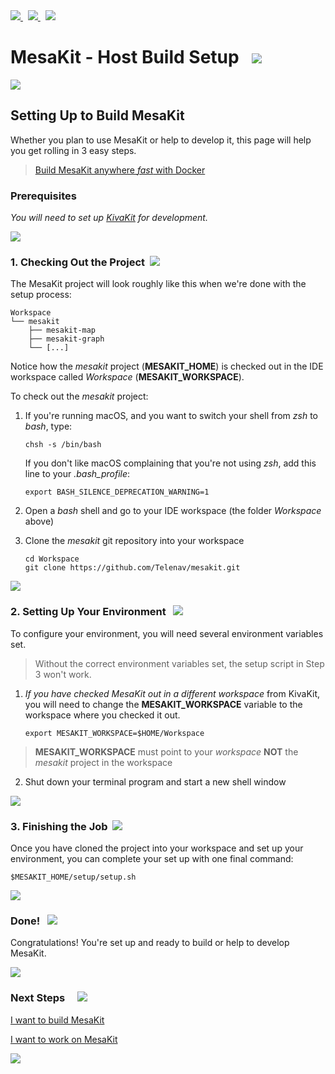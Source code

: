 <a href="https://github.com/Telenav/mesakit">
<img src="https://www.kivakit.org/images/github-32.png" srcset="https://www.kivakit.org/images/github-32-2x.png 2x"/>
</a>
&nbsp;
<a href="https://twitter.com/openmesakit">
<img src="https://www.kivakit.org/images/twitter-32.png" srcset="https://www.kivakit.org/images/twitter-32-2x.png 2x"/>
</a>
&nbsp;
<a href="https://mesakit.zulipchat.com">
<img src="https://www.kivakit.org/images/zulip-32.png" srcset="https://www.kivakit.org/images/zulip-32-2x.png 2x"/>
</a>

# MesaKit - Host Build Setup   <img src="https://www.kivakit.org/images/box-32.png" srcset="https://www.kivakit.org/images/box-32-2x.png 2x"></img>

<img src="https://www.kivakit.org/images/horizontal-line-512.png" srcset="https://www.kivakit.org/images/horizontal-line-512-2x.png 2x"></img>

## Setting Up to Build MesaKit

Whether you plan to use MesaKit or help to develop it, this page will help you get rolling in 3 easy steps.

> [Build MesaKit anywhere *fast* with Docker](docker-build-environment.md)

### Prerequisites

*You will need to set up [KivaKit](https://github.com/Telenav/mesakit) for development.*

<img src="https://www.kivakit.org/images/horizontal-line-512.png" srcset="https://www.kivakit.org/images/horizontal-line-512-2x.png 2x"></img>

### 1. Checking Out the Project  <img src="https://www.kivakit.org/images/down-arrow-32.png" srcset="https://www.kivakit.org/images/down-arrow-32-2x.png 2x"></img>

The MesaKit project will look roughly like this when we're done with the setup process:

    Workspace
    └── mesakit
        ├── mesakit-map
        ├── mesakit-graph
        └── [...]

Notice how the *mesakit* project (**MESAKIT_HOME**) is checked out in the IDE workspace called
*Workspace* (**MESAKIT_WORKSPACE**).

To check out the *mesakit* project:

1. If you're running macOS, and you want to switch your shell from *zsh* to *bash*, type:

       chsh -s /bin/bash

   If you don't like macOS complaining that you're not using *zsh*, add this line to your *.bash_profile*:

       export BASH_SILENCE_DEPRECATION_WARNING=1

2. Open a *bash* shell and go to your IDE workspace (the folder *Workspace* above)
3. Clone the *mesakit* git repository into your workspace

       cd Workspace 
       git clone https://github.com/Telenav/mesakit.git

<img src="https://www.kivakit.org/images/horizontal-line-512.png" srcset="https://www.kivakit.org/images/horizontal-line-512-2x.png 2x"></img>

### 2. Setting Up Your Environment   <img src="https://www.kivakit.org/images/bluebook-32.png" srcset="https://www.kivakit.org/images/bluebook-32-2x.png 2x"/>

To configure your environment, you will need several environment variables set.

> Without the correct environment variables set, the setup script in Step 3 won't work.

1. *If you have checked MesaKit out in a different workspace* from KivaKit, you will need to change the **MESAKIT_WORKSPACE** variable to the workspace where you checked it out.

       export MESAKIT_WORKSPACE=$HOME/Workspace

> **MESAKIT_WORKSPACE** must point to your *workspace* **NOT** the *mesakit* project in the workspace

2. Shut down your terminal program and start a new shell window

<img src="https://www.kivakit.org/images/horizontal-line-512.png" srcset="https://www.kivakit.org/images/horizontal-line-512-2x.png 2x"></img>

### 3. Finishing the Job  <img src="https://www.kivakit.org/images/stars-32.png" srcset="https://www.kivakit.org/images/stars-32-2x.png 2x"></img>

Once you have cloned the project into your workspace and set up your environment, you can complete your set up with one final command:

    $MESAKIT_HOME/setup/setup.sh

<img src="https://www.kivakit.org/images/horizontal-line-512.png" srcset="https://www.kivakit.org/images/horizontal-line-512-2x.png 2x"></img>

### Done!   <img src="https://www.kivakit.org/images/rocket-32.png" srcset="https://www.kivakit.org/images/rocket-32-2x.png 2x"></img>

Congratulations! You're set up and ready to build or help to develop MesaKit.

<img src="https://www.kivakit.org/images/horizontal-line-512.png" srcset="https://www.kivakit.org/images/horizontal-line-512-2x.png 2x"></img>

### Next Steps &nbsp; &nbsp;  <img src="https://www.kivakit.org/images/footprints-32.png" srcset="https://www.kivakit.org/images/footprints-32-2x.png 2x"></img>

[I want to build MesaKit](index.md)

[I want to work on MesaKit](../developing/index.md)

<img src="https://www.kivakit.org/images/horizontal-line-512.png" srcset="https://www.kivakit.org/images/horizontal-line-512-2x.png 2x"></img>
